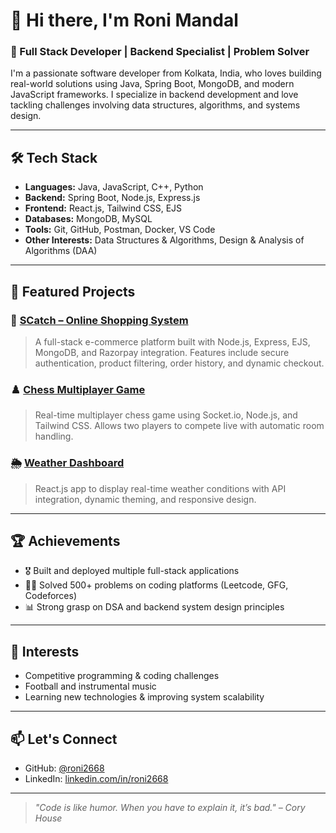 # 👋 Hi there, I'm Roni Mandal

### 🚀 Full Stack Developer | Backend Specialist | Problem Solver

I'm a passionate software developer from Kolkata, India, who loves building real-world solutions using Java, Spring Boot, MongoDB, and modern JavaScript frameworks. I specialize in backend development and love tackling challenges involving data structures, algorithms, and systems design.

---

## 🛠️ Tech Stack

- **Languages:** Java, JavaScript, C++, Python
- **Backend:** Spring Boot, Node.js, Express.js
- **Frontend:** React.js, Tailwind CSS, EJS
- **Databases:** MongoDB, MySQL
- **Tools:** Git, GitHub, Postman, Docker, VS Code
- **Other Interests:** Data Structures & Algorithms, Design & Analysis of Algorithms (DAA)

---

## 💼 Featured Projects

### 🛒 [SCatch – Online Shopping System](https://github.com/roni2668/SCatch)
> A full-stack e-commerce platform built with Node.js, Express, EJS, MongoDB, and Razorpay integration. Features include secure authentication, product filtering, order history, and dynamic checkout.

### ♟️ [Chess Multiplayer Game](https://github.com/roni2668/ChessGame)
> Real-time multiplayer chess game using Socket.io, Node.js, and Tailwind CSS. Allows two players to compete live with automatic room handling.

### 🌦️ [Weather Dashboard](https://github.com/roni2668/WeatherDashboard)
> React.js app to display real-time weather conditions with API integration, dynamic theming, and responsive design.

---

## 🏆 Achievements

- 🎖️ Built and deployed multiple full-stack applications
- 👨‍💻 Solved 500+ problems on coding platforms (Leetcode, GFG, Codeforces)
- 📊 Strong grasp on DSA and backend system design principles

---

## 🎯 Interests

- Competitive programming & coding challenges
- Football and instrumental music
- Learning new technologies & improving system scalability

---

## 📫 Let's Connect

- GitHub: [@roni2668](https://github.com/roni2668)
- LinkedIn: [linkedin.com/in/roni2668](https://linkedin.com/in/roni2668)

---

> *"Code is like humor. When you have to explain it, it’s bad." – Cory House*

